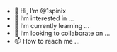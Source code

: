 - 👋 Hi, I’m @1spinix
- 👀 I’m interested in ...
- 🌱 I’m currently learning ...
- 💞️ I’m looking to collaborate on ...
- 📫 How to reach me ...

<!---
1spinix/1spinix is a ✨ special ✨ repository because its `README.md` (this file) appears on your GitHub profile.
You can click the Preview link to take a look at your changes.
--->
